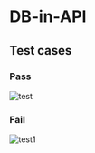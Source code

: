 # DB-in-API

## Test cases

### Pass

![test](https://user-images.githubusercontent.com/59686672/217559779-028d008b-2884-4960-99c2-6edecb078a4b.png)



### Fail

![test1](https://user-images.githubusercontent.com/59686672/217559939-f5729a03-0647-4ea3-984b-3507bc907473.png)

